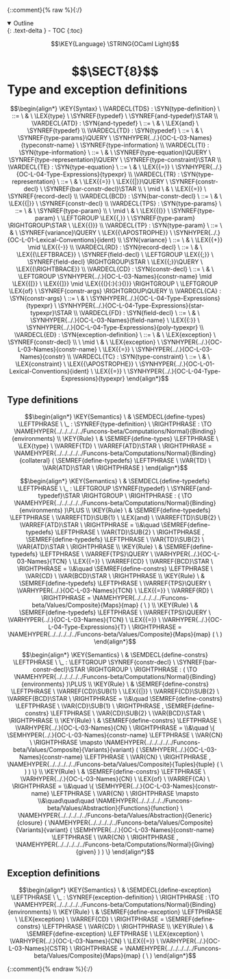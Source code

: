 {::comment}{% raw %}{:/}
<details open markdown="block">
  <summary>
    Outline
  </summary>
  {: .text-delta }
- TOC
{:toc}
</details>

$$\KEY{Language} \STRING{OCaml Light}$$

# $$\SECT{8}$$ Type and exception definitions
           


$$\begin{align*}
  \KEY{Syntax} \
    \VARDECL{TDS} : \SYN{type-definition}
      \ ::= \ & \
      \LEX{type} \ \SYNREF{typedef} \ \SYNREF{and-typedef}\STAR
    \\
    \VARDECL{ATD} : \SYN{and-typedef}
      \ ::= \ & \
      \LEX{and} \ \SYNREF{typedef}
    \\
    \VARDECL{TD} : \SYN{typedef}
      \ ::= \ & \
      \SYNREF{type-params}\QUERY \ \SYNHYPER{../.}{OC-L-03-Names}{typeconstr-name} \ \SYNREF{type-information}
    \\
    \VARDECL{TI} : \SYN{type-information}
      \ ::= \ & \
      \SYNREF{type-equation}\QUERY \ \SYNREF{type-representation}\QUERY \ \SYNREF{type-constraint}\STAR
    \\
    \VARDECL{TE} : \SYN{type-equation}
      \ ::= \ & \
      \LEX{{=}} \ \SYNHYPER{../.}{OC-L-04-Type-Expressions}{typexpr}
    \\
    \VARDECL{TR} : \SYN{type-representation}
      \ ::= \ & \
      \LEX{{=}} \ \LEX{{|}}\QUERY \ \SYNREF{constr-decl} \ \SYNREF{bar-constr-decl}\STAR \\
      \ \mid \ & \ \LEX{{=}} \ \SYNREF{record-decl}
    \\
    \VARDECL{BCD} : \SYN{bar-constr-decl}
      \ ::= \ & \
      \LEX{{|}} \ \SYNREF{constr-decl}
    \\
    \VARDECL{TPS} : \SYN{type-params}
      \ ::= \ & \
      \SYNREF{type-param} \\
      \ \mid \ & \ \LEX{{(}} \ \SYNREF{type-param} \ \LEFTGROUP \LEX{{,}} \ \SYNREF{type-param} \RIGHTGROUP\STAR \ \LEX{{)}}
    \\
    \VARDECL{TP} : \SYN{type-param}
      \ ::= \ & \
      \SYNREF{variance}\QUERY \ \LEX{{\APOSTROPHE}} \ \SYNHYPER{../.}{OC-L-01-Lexical-Conventions}{ident}
    \\
     \SYN{variance}
      \ ::= \ & \
      \LEX{{+}} \mid \LEX{{-}}
    \\
    \VARDECL{RD} : \SYN{record-decl}
      \ ::= \ & \
      \LEX{{\LEFTBRACE}} \ \SYNREF{field-decl} \ \LEFTGROUP \LEX{{;}} \ \SYNREF{field-decl} \RIGHTGROUP\STAR \ \LEX{{;}}\QUERY \ \LEX{{\RIGHTBRACE}}
    \\
    \VARDECL{CD} : \SYN{constr-decl}
      \ ::= \ & \
      \LEFTGROUP \SYNHYPER{../.}{OC-L-03-Names}{constr-name} \mid \LEX{{[}} \ \LEX{{]}} \mid \LEX{{(}{:}{:}{)}} \RIGHTGROUP \ \LEFTGROUP \LEX{of} \ \SYNREF{constr-args} \RIGHTGROUP\QUERY
    \\
    \VARDECL{CA} : \SYN{constr-args}
      \ ::= \ & \
      \SYNHYPER{../.}{OC-L-04-Type-Expressions}{typexpr} \ \SYNHYPER{../.}{OC-L-04-Type-Expressions}{star-typexpr}\STAR
    \\
    \VARDECL{FD} : \SYN{field-decl}
      \ ::= \ & \
      \SYNHYPER{../.}{OC-L-03-Names}{field-name} \ \LEX{{:}} \ \SYNHYPER{../.}{OC-L-04-Type-Expressions}{poly-typexpr}
    \\
    \VARDECL{ED} : \SYN{exception-definition}
      \ ::= \ & \
      \LEX{exception} \ \SYNREF{constr-decl} \\
      \ \mid \ & \ \LEX{exception} \ \SYNHYPER{../.}{OC-L-03-Names}{constr-name} \ \LEX{{=}} \ \SYNHYPER{../.}{OC-L-03-Names}{constr}
    \\
    \VARDECL{TC} : \SYN{type-constraint}
      \ ::= \ & \
      \LEX{constraint} \ \LEX{{\APOSTROPHE}} \ \SYNHYPER{../.}{OC-L-01-Lexical-Conventions}{ident} \ \LEX{{=}} \ \SYNHYPER{../.}{OC-L-04-Type-Expressions}{typexpr}
\end{align*}$$

## Type definitions
               


$$\begin{align*}
  \KEY{Semantics} \
  & \SEMDECL{define-types} \LEFTPHRASE \ \_ : \SYNREF{type-definition} \ \RIGHTPHRASE  
    :  \TO \NAMEHYPER{../../../../../Funcons-beta/Computations/Normal}{Binding}{environments} 
\\
  \KEY{Rule} \
    & \SEMREF{define-types} \LEFTPHRASE \
                            \LEX{type} \ \VARREF{TD} \ \VARREF{ATD}\STAR \
                          \RIGHTPHRASE  = 
      \NAMEHYPER{../../../../../Funcons-beta/Computations/Normal}{Binding}{collateral}
        (  \SEMREF{define-typedefs} \LEFTPHRASE \
                                    \VAR{TD} \ \VAR{ATD}\STAR \
                                  \RIGHTPHRASE  )
\end{align*}$$

$$\begin{align*}
  \KEY{Semantics} \
  & \SEMDECL{define-typedefs} \LEFTPHRASE \ \_ : \LEFTGROUP \SYNREF{typedef} \ \SYNREF{and-typedef}\STAR \RIGHTGROUP \ \RIGHTPHRASE  
    : (   \TO \NAMEHYPER{../../../../../Funcons-beta/Computations/Normal}{Binding}{environments} )\PLUS 
\\
  \KEY{Rule} \
    & \SEMREF{define-typedefs} \LEFTPHRASE \
                            \VARREF{TD}\SUB{1} \ \LEX{and} \ \VARREF{TD}\SUB{2} \ \VARREF{ATD}\STAR \
                          \RIGHTPHRASE  = \\&\quad
      \SEMREF{define-typedefs} \LEFTPHRASE \
                            \VAR{TD}\SUB{2} \
                          \RIGHTPHRASE , 
       \SEMREF{define-typedefs} \LEFTPHRASE \
                            \VAR{TD}\SUB{2} \ \VAR{ATD}\STAR \
                          \RIGHTPHRASE 
\\
  \KEY{Rule} \
    & \SEMREF{define-typedefs} \LEFTPHRASE \
                            \VARREF{TPS}\QUERY \ \VARHYPER{../.}{OC-L-03-Names}{TCN} \ \LEX{{=}} \ \VARREF{CD} \ \VARREF{BCD}\STAR \
                          \RIGHTPHRASE  = \\&\quad
      \SEMREF{define-constrs} \LEFTPHRASE \
                            \VAR{CD} \ \VAR{BCD}\STAR \
                          \RIGHTPHRASE 
\\
  \KEY{Rule} \
    & \SEMREF{define-typedefs} \LEFTPHRASE \
                            \VARREF{TPS}\QUERY \ \VARHYPER{../.}{OC-L-03-Names}{TCN} \ \LEX{{=}} \ \VARREF{RD} \
                          \RIGHTPHRASE  = 
      \NAMEHYPER{../../../../../Funcons-beta/Values/Composite}{Maps}{map}
        (   \  )
\\
  \KEY{Rule} \
    & \SEMREF{define-typedefs} \LEFTPHRASE \
                            \VARREF{TPS}\QUERY \ \VARHYPER{../.}{OC-L-03-Names}{TCN} \ \LEX{{=}} \ \VARHYPER{../.}{OC-L-04-Type-Expressions}{T} \
                          \RIGHTPHRASE  = 
      \NAMEHYPER{../../../../../Funcons-beta/Values/Composite}{Maps}{map}
        (   \  )
\end{align*}$$

$$\begin{align*}
  \KEY{Semantics} \
  & \SEMDECL{define-constrs} \LEFTPHRASE \ \_ : \LEFTGROUP \SYNREF{constr-decl} \ \SYNREF{bar-constr-decl}\STAR \RIGHTGROUP \ \RIGHTPHRASE  
    : (   \TO \NAMEHYPER{../../../../../Funcons-beta/Computations/Normal}{Binding}{environments} )\PLUS 
\\
  \KEY{Rule} \
    & \SEMREF{define-constrs} \LEFTPHRASE \
                            \VARREF{CD}\SUB{1} \ \LEX{{|}} \ \VARREF{CD}\SUB{2} \ \VARREF{BCD}\STAR \
                          \RIGHTPHRASE  = \\&\quad
      \SEMREF{define-constrs} \LEFTPHRASE \
                            \VAR{CD}\SUB{1} \
                          \RIGHTPHRASE , 
       \SEMREF{define-constrs} \LEFTPHRASE \
                            \VAR{CD}\SUB{2} \ \VAR{BCD}\STAR \
                          \RIGHTPHRASE 
\\
  \KEY{Rule} \
    & \SEMREF{define-constrs} \LEFTPHRASE \
                            \VARHYPER{../.}{OC-L-03-Names}{CN} \
                          \RIGHTPHRASE  = \\&\quad
      \{ \SEMHYPER{../.}{OC-L-03-Names}{constr-name} \LEFTPHRASE \
                               \VAR{CN} \
                             \RIGHTPHRASE  \mapsto 
           \NAMEHYPER{../../../../../Funcons-beta/Values/Composite}{Variants}{variant}
             (  \SEMHYPER{../.}{OC-L-03-Names}{constr-name} \LEFTPHRASE \
                                         \VAR{CN} \
                                       \RIGHTPHRASE , 
                    \NAMEHYPER{../../../../../Funcons-beta/Values/Composite}{Tuples}{tuple}
                     (   \  ) ) \}
\\
  \KEY{Rule} \
    & \SEMREF{define-constrs} \LEFTPHRASE \
                            \VARHYPER{../.}{OC-L-03-Names}{CN} \ \LEX{of} \ \VARREF{CA} \
                          \RIGHTPHRASE  = \\&\quad
      \{ \SEMHYPER{../.}{OC-L-03-Names}{constr-name} \LEFTPHRASE \
                               \VAR{CN} \
                             \RIGHTPHRASE  \mapsto \\&\quad\quad\quad
           \NAMEHYPER{../../../../../Funcons-beta/Values/Abstraction}{Functions}{function} \ 
             \NAMEHYPER{../../../../../Funcons-beta/Values/Abstraction}{Generic}{closure}
               (  \NAMEHYPER{../../../../../Funcons-beta/Values/Composite}{Variants}{variant}
                       (  \SEMHYPER{../.}{OC-L-03-Names}{constr-name} \LEFTPHRASE \
                                                   \VAR{CN} \
                                                 \RIGHTPHRASE , 
                              \NAMEHYPER{../../../../../Funcons-beta/Computations/Normal}{Giving}{given} ) ) \}
\end{align*}$$

## Exception definitions
               


$$\begin{align*}
  \KEY{Semantics} \
  & \SEMDECL{define-exception} \LEFTPHRASE \ \_ : \SYNREF{exception-definition} \ \RIGHTPHRASE  
    :  \TO \NAMEHYPER{../../../../../Funcons-beta/Computations/Normal}{Binding}{environments} 
\\
  \KEY{Rule} \
    & \SEMREF{define-exception} \LEFTPHRASE \
                            \LEX{exception} \ \VARREF{CD} \
                          \RIGHTPHRASE  = 
      \SEMREF{define-constrs} \LEFTPHRASE \
                            \VAR{CD} \
                          \RIGHTPHRASE 
\\
  \KEY{Rule} \
    & \SEMREF{define-exception} \LEFTPHRASE \
                            \LEX{exception} \ \VARHYPER{../.}{OC-L-03-Names}{CN} \ \LEX{{=}} \ \VARHYPER{../.}{OC-L-03-Names}{CSTR} \
                          \RIGHTPHRASE  = 
      \NAMEHYPER{../../../../../Funcons-beta/Values/Composite}{Maps}{map}
        (   \  )
\end{align*}$$


[Funcons-beta]: /CBS-beta/math/Funcons-beta
  "FUNCONS-BETA"
[Unstable-Funcons-beta]: /CBS-beta/math/Unstable-Funcons-beta
  "UNSTABLE-FUNCONS-BETA"
[Languages-beta]: /CBS-beta/math/Languages-beta
  "LANGUAGES-BETA"
[Unstable-Languages-beta]: /CBS-beta/math/Unstable-Languages-beta
  "UNSTABLE-LANGUAGES-BETA"
[CBS-beta]: /CBS-beta
  "CBS-BETA"
[OC-L-08-Type-and-Exception-Definitions.cbs]: https://github.com/plancomps/CBS-beta/blob/master/Languages-beta/OCaml-Light/OC-L-cbs/OC-L/OC-L-08-Type-and-Exception-Definitions/OC-L-08-Type-and-Exception-Definitions.cbs
  "CBS SOURCE FILE ON GITHUB"
[PLAIN]: /CBS-beta/docs/Languages-beta/OCaml-Light/OC-L-cbs/OC-L/OC-L-08-Type-and-Exception-Definitions
  "CBS SOURCE WEB PAGE"
 [PRETTY]: /CBS-beta/math/Languages-beta/OCaml-Light/OC-L-cbs/OC-L/OC-L-08-Type-and-Exception-Definitions
  "CBS-KATEX WEB PAGE"
[PDF]: /CBS-beta/math/Languages-beta/OCaml-Light/OC-L-cbs/OC-L/OC-L-08-Type-and-Exception-Definitions/OC-L-08-Type-and-Exception-Definitions.pdf
  "CBS-LATEX PDF FILE"
[PLanCompS Project]: https://plancomps.github.io
  "PROGRAMMING LANGUAGE COMPONENTS AND SPECIFICATIONS PROJECT HOME PAGE"
{::comment}{% endraw %}{:/}
